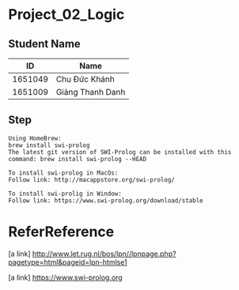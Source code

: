 # Project_02_Logic


## Student Name

| ID  | Name |
| ------------- | ------------- |
| 1651049  | Chu Đức Khánh  |
| 1651009   | Giảng Thanh Danh |

## Step
```
Using HomeBrew:
brew install swi-prolog
The latest git version of SWI-Prolog can be installed with this command: brew install swi-prolog --HEAD

```
```
To install swi-prolog in MacOs:
Follow link: http://macappstore.org/swi-prolog/
```

```
To install swi-prolig in Window:
Follow link: https://www.swi-prolog.org/download/stable
```
# ReferReference 
[a link] http://www.let.rug.nl/bos/lpn//lpnpage.php?pagetype=html&pageid=lpn-htmlse1

[a link] https://www.swi-prolog.org
